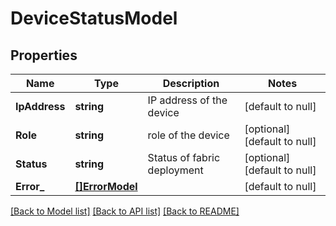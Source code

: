 # DeviceStatusModel

## Properties
Name | Type | Description | Notes
------------ | ------------- | ------------- | -------------
**IpAddress** | **string** | IP address of the device | [default to null]
**Role** | **string** | role of the device | [optional] [default to null]
**Status** | **string** | Status of fabric deployment | [optional] [default to null]
**Error_** | [**[]ErrorModel**](ErrorModel.md) |  | [default to null]

[[Back to Model list]](../README.md#documentation-for-models) [[Back to API list]](../README.md#documentation-for-api-endpoints) [[Back to README]](../README.md)


